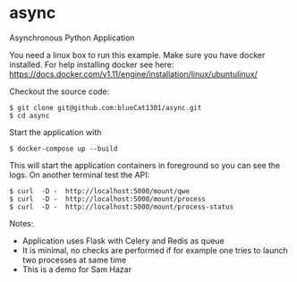 

# async
Asynchronous Python Application

You need a linux box to run this example. Make sure you have docker installed. For help installing docker see here: https://docs.docker.com/v1.11/engine/installation/linux/ubuntulinux/

Checkout the source code:

```
$ git clone git@github.com:blueCat1301/async.git
$ cd async
```

Start the application with

```
$ docker-compose up --build
```

This will start the application containers in foreground so you can see the logs. On another terminal test the API:


```
$ curl  -D -  http://localhost:5000/mount/qwe
$ curl  -D -  http://localhost:5000/mount/process
$ curl  -D -  http://localhost:5000/mount/process-status
```

Notes:
 - Application uses Flask with Celery and Redis as queue
 - It is minimal, no checks are performed if for example one tries to launch two processes at same time
 - This is a demo for Sam Hazar

